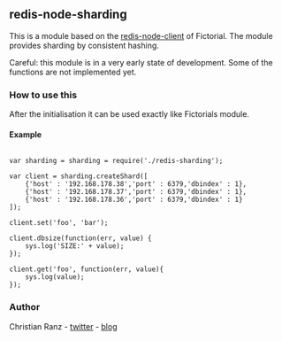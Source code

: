 ## redis-node-sharding

This is a module based on the [redis-node-client](http://github.com/fictorial/redis-node-client) of Fictorial.
The module provides sharding by consistent hashing. 

Careful: this module is in a very early state of development. Some of the functions
are not implemented yet.

### How to use this

After the initialisation it can be used exactly like Fictorials module.

#### Example

<pre><code>
var sharding = sharding = require('./redis-sharding');

var client = sharding.createShard([
    {'host' : '192.168.178.38','port' : 6379,'dbindex' : 1},
    {'host' : '192.168.178.37','port' : 6379,'dbindex' : 1},
    {'host' : '192.168.178.36','port' : 6379,'dbindex' : 1}
]);

client.set('foo', 'bar');

client.dbsize(function(err, value) {
    sys.log('SIZE:' + value);
});

client.get('foo', function(err, value){
    sys.log(value);
});
</code></pre>

### Author

Christian Ranz - [twitter](http://twitter.com/ranzwertig) - [blog](http://www.christianranz.com)
